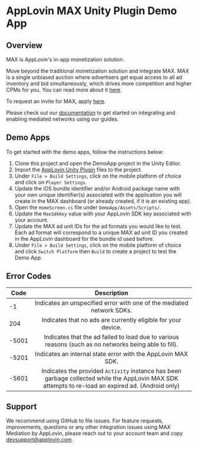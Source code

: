 # AppLovin MAX Unity Plugin Demo App

## Overview
MAX is AppLovin's in-app monetization solution.

Move beyond the traditional monetization solution and integrate MAX. MAX is a single unbiased auction where advertisers get equal access to all ad inventory and bid simultaneously, which drives more competition and higher CPMs for you. You can read more about it [here](https://www.applovin.com/max-header-bidding).

To request an invite for MAX, apply [here](https://try.applovin.com/applovin-max-application).

Please check out our [documentation](https://dash.applovin.com/documentation/mediation/unity/getting-started) to get started on integrating and enabling mediated networks using our guides.

## Demo Apps
To get started with the demo apps, follow the instructions below:

1. Clone this project and open the DemoApp project in the Unity Editor.
2. Import the [AppLovin Unity Plugin](https://dash.applovin.com/documentation/mediation/unity/getting-started) files to the project.
3. Under `File > Build Settings`, click on the mobile platform of choice and click on `Player Settings`.
4. Update the iOS bundle identifier and/or Android package name with your own unique identifier(s) associated with the application you will create in the MAX dashboard (or already created, if it is an existing app).
5. Open the `HomeScreen.cs` file under `DemoApp/Assets/Scripts/`.
6. Update the `MaxSdkKey` value with your AppLovin SDK key associated with your account.
7. Update the MAX ad unit IDs for the ad formats you would like to test. Each ad format will correspond to a unique MAX ad unit ID you created in the AppLovin dashboard for the bundle id used before.
8. Under `File > Build Settings`, click on the mobile platform of choice and click `Switch Platform` then `Build` to create a project to test the Demo App.

## Error Codes
| Code          | Description   |
| ------------- |:-------------:|
| -1            | Indicates an unspecified error with one of the mediated network SDKs. |
| 204           | Indicates that no ads are currently eligible for your device. |
| -5001         | Indicates that the ad failed to load due to various reasons (such as no networks being able to fill). |
| -5201         | Indicates an internal state error with the AppLovin MAX SDK. |
| -5601         | Indicates the provided `Activity` instance has been garbage collected while the AppLovin MAX SDK attempts to re-load an expired ad. (Android only) |

## Support
We recommend using GitHub to file issues. For feature requests, improvements, questions or any other integration issues using MAX Mediation by AppLovin, please reach out to your account team and copy devsupport@applovin.com.
